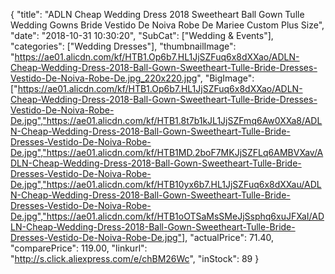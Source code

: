 {
	"title": "ADLN Cheap Wedding Dress 2018 Sweetheart Ball Gown Tulle Wedding Gowns Bride Vestido De Noiva Robe De Mariee Custom Plus Size",
	"date": "2018-10-31 10:30:20",
	"SubCat": ["Wedding & Events"],
	"categories": ["Wedding Dresses"],
	"thumbnailImage": "https://ae01.alicdn.com/kf/HTB1.Op6b7.HL1JjSZFuq6x8dXXao/ADLN-Cheap-Wedding-Dress-2018-Ball-Gown-Sweetheart-Tulle-Bride-Dresses-Vestido-De-Noiva-Robe-De.jpg_220x220.jpg",
	"BigImage": ["https://ae01.alicdn.com/kf/HTB1.Op6b7.HL1JjSZFuq6x8dXXao/ADLN-Cheap-Wedding-Dress-2018-Ball-Gown-Sweetheart-Tulle-Bride-Dresses-Vestido-De-Noiva-Robe-De.jpg","https://ae01.alicdn.com/kf/HTB1.8t7b1kJL1JjSZFmq6Aw0XXa8/ADLN-Cheap-Wedding-Dress-2018-Ball-Gown-Sweetheart-Tulle-Bride-Dresses-Vestido-De-Noiva-Robe-De.jpg","https://ae01.alicdn.com/kf/HTB1MD.2boF7MKJjSZFLq6AMBVXav/ADLN-Cheap-Wedding-Dress-2018-Ball-Gown-Sweetheart-Tulle-Bride-Dresses-Vestido-De-Noiva-Robe-De.jpg","https://ae01.alicdn.com/kf/HTB10yx6b7.HL1JjSZFuq6x8dXXau/ADLN-Cheap-Wedding-Dress-2018-Ball-Gown-Sweetheart-Tulle-Bride-Dresses-Vestido-De-Noiva-Robe-De.jpg","https://ae01.alicdn.com/kf/HTB1oOTSaMsSMeJjSsphq6xuJFXaI/ADLN-Cheap-Wedding-Dress-2018-Ball-Gown-Sweetheart-Tulle-Bride-Dresses-Vestido-De-Noiva-Robe-De.jpg"],
	"actualPrice": 71.40,
	"comparePrice": 119.00,
	"linkurl": "http://s.click.aliexpress.com/e/chBM26Wc",
	"inStock": 89
}
